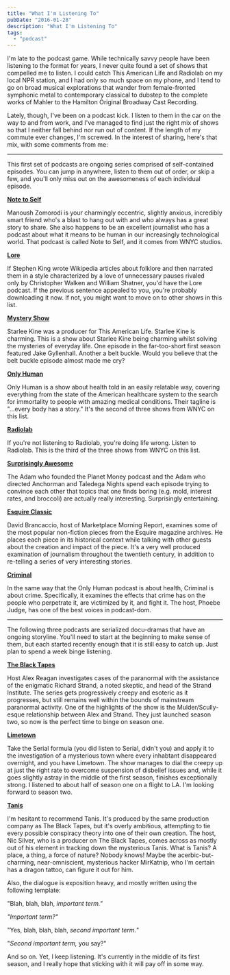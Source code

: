 ```yaml
---
title: "What I'm Listening To"
pubDate: "2016-01-28"
description: "What I'm Listening To"
tags:
  - "podcast"
---
```


I'm late to the podcast game. While technically savvy people have been listening to the format for years, I never quite found a set of shows that compelled me to listen. I could catch This American Life and Radiolab on my local NPR station, and I had only so much space on my phone, and I tend to go on broad musical explorations that wander from female-fronted symphonic metal to contemporary classical to dubstep to the complete works of Mahler to the Hamilton Original Broadway Cast Recording.

Lately, though, I've been on a podcast kick. I listen to them in the car on the way to and from work, and I've managed to find just the right mix of shows so that I neither fall behind nor run out of content. If the length of my commute ever changes, I'm screwed. In the interest of sharing, here's that mix, with some comments from me:

* * *

This first set of podcasts are ongoing series comprised of self-contained episodes. You can jump in anywhere, listen to them out of order, or skip a few, and you'll only miss out on the awesomeness of each individual episode.

[**Note to Self**](http://www.wnyc.org/shows/notetoself/)

Manoush Zomorodi is your charmingly eccentric, slightly anxious, incredibly smart friend who's a blast to hang out with and who always has a great story to share. She also happens to be an excellent journalist who has a podcast about what it means to be human in our increasingly technological world. That podcast is called Note to Self, and it comes from WNYC studios.

[**Lore**](http://www.lorepodcast.com/)

If Stephen King wrote Wikipedia articles about folklore and then narrated them in a style characterized by a love of unnecessary pauses rivaled only by Christopher Walken and William Shatner, you'd have the Lore podcast. If the previous sentence appealed to you, you're probably downloading it now. If not, you might want to move on to other shows in this list.

[**Mystery Show**](https://gimletmedia.com/show/mystery-show/)

Starlee Kine was a producer for This American Life. Starlee Kine is charming. This is a show about Starlee Kine being charming whilst solving the mysteries of everyday life. One episode in the far-too-short first season featured Jake Gyllenhall. Another a belt buckle. Would you believe that the belt buckle episode almost made me cry?

[**Only Human**](http://www.wnyc.org/shows/onlyhuman/)

Only Human is a show about health told in an easily relatable way, covering everything from the state of the American healthcare system to the search for immortality to people with amazing medical conditions. Their tagline is "...every body has a story." It's the second of three shows from WNYC on this list.

[**Radiolab**](http://www.radiolab.org/)

If you're not listening to Radiolab, you're doing life wrong. Listen to Radiolab. This is the third of the three shows from WNYC on this list.

[**Surprisingly Awesome**](https://gimletmedia.com/show/surprisingly-awesome/)

The Adam who founded the Planet Money podcast and the Adam who directed Anchorman and Taledega Nights spend each episode trying to convince each other that topics that one finds boring (e.g. mold, interest rates, and broccoli) are actually really interesting. Surprisingly entertaining.

[**Esquire Classic**](http://classic.esquire.com/the-esquire-classic-podcast/)

David Brancaccio, host of Marketplace Morning Report, examines some of the most popular non-fiction pieces from the Esquire magazine archives. He places each piece in its historical context while talking with other guests about the creation and impact of the piece. It's a very well produced examination of journalism throughout the twentieth century, in addition to re-telling a series of very interesting stories.

[**Criminal**](http://thisiscriminal.com/)

In the same way that the Only Human podcast is about health, Criminal is about crime. Specifically, it examines the effects that crime has on the people who perpetrate it, are victimized by it, and fight it. The host, Phoebe Judge, has one of the best voices in podcast-dom.

* * *

The following three podcasts are serialized docu-dramas that have an ongoing storyline. You'll need to start at the beginning to make sense of them, but each started recently enough that it is still easy to catch up. Just plan to spend a week binge listening.

[**The Black Tapes**](http://theblacktapespodcast.com/)

Host Alex Reagan investigates cases of the paranormal with the assistance of the enigmatic Richard Strand, a noted skeptic, and head of the Strand Institute. The series gets progressively creepy and esoteric as it progresses, but still remains well within the bounds of mainstream paranormal activity. One of the highlights of the show is the Mulder/Scully-esque relationship between Alex and Strand. They just launched season two, so now is the perfect time to binge on season one.

[**Limetown**](http://www.limetownstories.com/)

Take the Serial formula (you did listen to Serial, didn't you) and apply it to the investigation of a mysterious town where every inhabtant disappeared overnight, and you have Limetown. The show manages to dial the creepy up at just the right rate to overcome suspension of disbelief issues and, while it goes slightly astray in the middle of the first season, finishes exceptionally strong. I listened to about half of season one on a flight to LA. I'm looking forward to season two.

[**Tanis**](http://www.tanispodcast.com/)

I'm hesitant to recommend Tanis. It's produced by the same production company as The Black Tapes, but it's overly ambitious, attempting to tie every possible conspiracy theory into one of their own creation. The host, Nic Silver, who is a producer on The Black Tapes, comes across as mostly out of his element in tracking down the mysterious Tanis. What is Tanis? A place, a thing, a force of nature? Nobody knows! Maybe the acerbic-but-charming, near-omniscient, mysterious hacker MirKatnip, who I'm certain has a dragon tattoo, can figure it out for him.

Also, the dialogue is exposition heavy, and mostly written using the following template:

"Blah, blah, blah, _important term."_

_"Important term?"_

"Yes, blah, blah, blah, _second important term._"

"_Second important term,_ you say?"

And so on. Yet, I keep listening. It's currently in the middle of its first season, and I really hope that sticking with it will pay off in some way.

